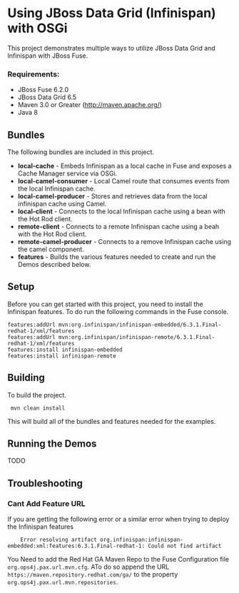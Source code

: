 Using JBoss Data Grid (Infinispan) with OSGi
====================================
This project demonstrates multiple ways to utilize JBoss Data Grid and Infinispan with JBoss Fuse.

### Requirements:
 * JBoss Fuse 6.2.0
 * JBoss Data Grid 6.5
 * Maven 3.0 or Greater (http://maven.apache.org/)
 * Java 8

Bundles
-----------------------
The following bundles are included in this project.

 * **local-cache** - Embeds Infinispan as a local cache in Fuse and exposes a Cache Manager service via OSGi.
 * **local-camel-consumer** - Local Camel route that consumes events from the local Infinispan cache.
 * **local-camel-producer** - Stores and retrieves data from the local infinispan cache using Camel.
 * **local-client** - Connects to the local Infinispan cache using a bean with the Hot Rod client.
 * **remote-client** - Connects to a remote Infinispan cache using a beah with the Hot Rod client.
 * **remote-camel-producer** - Connects to a remove Infinispan cache using the camel component.
 * **features** - Builds the various features needed to create and run the Demos described below.

Setup
-----------------------
Before you can get started with this project, you need to install the Infinispan features. To do run the following commands in the Fuse console.

	features:addUrl mvn:org.infinispan/infinispan-embedded/6.3.1.Final-redhat-1/xml/features
	features:addUrl mvn:org.infinispan/infinispan-remote/6.3.1.Final-redhat-1/xml/features
	features:install infinispan-embedded
	features:install infinispan-remote

Building
-----------------------
To build the project.

     mvn clean install

This will build all of the bundles and features needed for the examples.

Running the Demos
-----------------------
TODO


Troubleshooting
-----------------------

### Cant Add Feature URL ###
If you are getting the following error or a similar error when trying to deploy the Infinispan features

    	Error resolving artifact org.infinispan:infinispan-embedded:xml:features:6.3.1.Final-redhat-1: Could not find artifact

You Need to add the Red Hat GA Maven Repo to the Fuse Configuration file `org.ops4j.pax.url.mvn.cfg`. ATo do so append the URL `https://maven.repository.redhat.com/ga/` to the property `org.ops4j.pax.url.mvn.repositories`.
